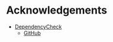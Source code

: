 # Acknowledgements

- [DependencyCheck](hhttps://jeremylong.github.io/DependencyCheck)
  - [GitHub](https://github.com/jeremylong/DependencyCheck)

